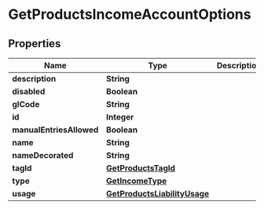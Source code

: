

# GetProductsIncomeAccountOptions


## Properties

| Name | Type | Description | Notes |
|------------ | ------------- | ------------- | -------------|
|**description** | **String** |  |  [optional] |
|**disabled** | **Boolean** |  |  [optional] |
|**glCode** | **String** |  |  [optional] |
|**id** | **Integer** |  |  [optional] |
|**manualEntriesAllowed** | **Boolean** |  |  [optional] |
|**name** | **String** |  |  [optional] |
|**nameDecorated** | **String** |  |  [optional] |
|**tagId** | [**GetProductsTagId**](GetProductsTagId.md) |  |  [optional] |
|**type** | [**GetIncomeType**](GetIncomeType.md) |  |  [optional] |
|**usage** | [**GetProductsLiabilityUsage**](GetProductsLiabilityUsage.md) |  |  [optional] |



